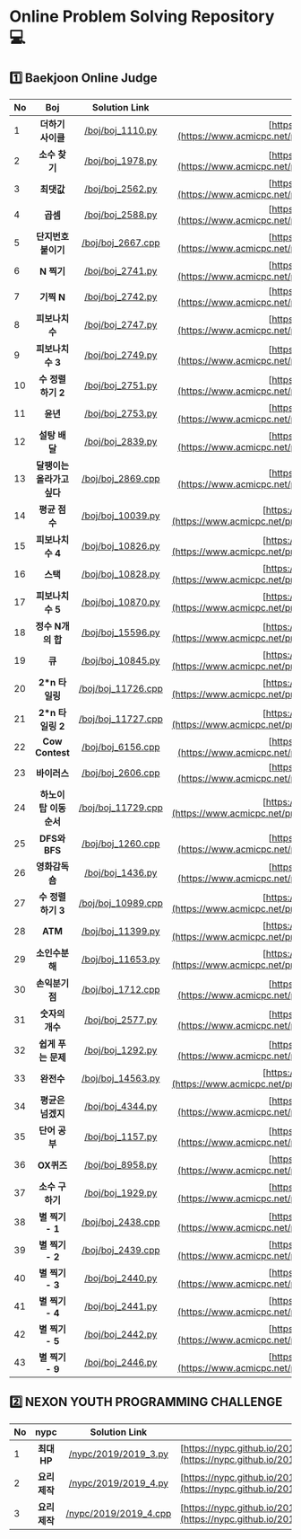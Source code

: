# Online Problem Solving Repository 💻
## 1️⃣ Baekjoon Online Judge
| No | Boj | Solution Link | Problem Link |
|:----------|:----------:|:----------:|----------:|
|1| **더하기 사이클** | [/boj/boj_1110.py](https://github.com/kitae0522/Online-Problem-Solving/blob/master/boj/boj_1110.py) | [https://boj.kr/1110](https://www.acmicpc.net/problem/1110) |
|2| **소수 찾기** | [/boj/boj_1978.py](https://github.com/kitae0522/Online-Problem-Solving/blob/master/boj/boj_1978.py) | [https://boj.kr/1978](https://www.acmicpc.net/problem/1978) |
|3| **최댓값** | [/boj/boj_2562.py](https://github.com/kitae0522/Online-Problem-Solving/blob/master/boj/boj_2562.py) | [https://boj.kr/2562](https://www.acmicpc.net/problem/2562) |
|4| **곱셈** | [/boj/boj_2588.py](https://github.com/kitae0522/Online-Problem-Solving/blob/master/boj/boj_2588.py) | [https://boj.kr/2588](https://www.acmicpc.net/problem/2588) |
|5| **단지번호붙이기** | [/boj/boj_2667.cpp](https://github.com/kitae0522/Online-Problem-Solving/blob/master/boj/boj_2667.cpp) | [https://boj.kr/2667](https://www.acmicpc.net/problem/2667) |
|6| **N 찍기** | [/boj/boj_2741.py](https://github.com/kitae0522/Online-Problem-Solving/blob/master/boj/boj_2741.py) | [https://boj.kr/2741](https://www.acmicpc.net/problem/2741) |
|7| **기찍 N** | [/boj/boj_2742.py](https://github.com/kitae0522/Online-Problem-Solving/blob/master/boj/boj_2742.py) | [https://boj.kr/2742](https://www.acmicpc.net/problem/2742) |
|8| **피보나치 수** | [/boj/boj_2747.py](https://github.com/kitae0522/Online-Problem-Solving/blob/master/boj/boj_2747.py) | [https://boj.kr/2747](https://www.acmicpc.net/problem/2747) |
|9| **피보나치 수 3** | [/boj/boj_2749.py](https://github.com/kitae0522/Online-Problem-Solving/blob/master/boj/boj_2749.py) | [https://boj.kr/2749](https://www.acmicpc.net/problem/2749) |
|10| **수 정렬하기 2** | [/boj/boj_2751.py](https://github.com/kitae0522/Online-Problem-Solving/blob/master/boj/boj_2751.py) | [https://boj.kr/2751](https://www.acmicpc.net/problem/2751) |
|11| **윤년** | [/boj/boj_2753.py](https://github.com/kitae0522/Online-Problem-Solving/blob/master/boj/boj_2753.py) | [https://boj.kr/2753](https://www.acmicpc.net/problem/2753) |
|12| **설탕 배달** | [/boj/boj_2839.py](https://github.com/kitae0522/Online-Problem-Solving/blob/master/boj/boj_2839.py) | [https://boj.kr/2839](https://www.acmicpc.net/problem/2839) |
|13| **달팽이는 올라가고 싶다** | [/boj/boj_2869.cpp](https://github.com/kitae0522/Online-Problem-Solving/blob/master/boj/boj_2869.cpp) | [https://boj.kr/2869](https://www.acmicpc.net/problem/2869) |
|14| **평균 점수** | [/boj/boj_10039.py](https://github.com/kitae0522/Online-Problem-Solving/blob/master/boj/boj_10039.py) | [https://boj.kr/10039](https://www.acmicpc.net/problem/10039) |
|15| **피보나치 수 4** | [/boj/boj_10826.py](https://github.com/kitae0522/Online-Problem-Solving/blob/master/boj/boj_10826.py) | [https://boj.kr/10826](https://www.acmicpc.net/problem/10826) |
|16| **스택** | [/boj/boj_10828.py](https://github.com/kitae0522/Online-Problem-Solving/blob/master/boj/boj_10828.py) | [https://boj.kr/10828](https://www.acmicpc.net/problem/10828) |
|17| **피보나치 수 5** | [/boj/boj_10870.py](https://github.com/kitae0522/Online-Problem-Solving/blob/master/boj/boj_10870.py) | [https://boj.kr/10870](https://www.acmicpc.net/problem/10870) |
|18| **정수 N개의 합** | [/boj/boj_15596.py](https://github.com/kitae0522/Online-Problem-Solving/blob/master/boj/boj_15596.py) | [https://boj.kr/15596](https://www.acmicpc.net/problem/15596) |
|19| **큐** | [/boj/boj_10845.py](https://github.com/kitae0522/Online-Problem-Solving/blob/master/boj/boj_10845.py) | [https://boj.kr/10845](https://www.acmicpc.net/problem/10845) |
|20| **2*n 타일링** | [/boj/boj_11726.cpp](https://github.com/kitae0522/Online-Problem-Solving/blob/master/boj/boj_11726.cpp) | [https://boj.kr/11726](https://www.acmicpc.net/problem/11726) |
|21| **2*n 타일링 2** | [/boj/boj_11727.cpp](https://github.com/kitae0522/Online-Problem-Solving/blob/master/boj/boj_11727.cpp) | [https://boj.kr/11727](https://www.acmicpc.net/problem/11727) |
|22| **Cow Contest** | [/boj/boj_6156.cpp](https://github.com/kitae0522/Online-Problem-Solving/blob/master/boj/boj_6156.cpp) | [https://boj.kr/6156](https://www.acmicpc.net/problem/6156) |
|23| **바이러스** | [/boj/boj_2606.cpp](https://github.com/kitae0522/Online-Problem-Solving/blob/master/boj/boj_2606.cpp) | [https://boj.kr/2606](https://www.acmicpc.net/problem/2606) |
|24| **하노이 탑 이동 순서** | [/boj/boj_11729.cpp](https://github.com/kitae0522/Online-Problem-Solving/blob/master/boj/boj_11729.cpp) | [https://boj.kr/11729](https://www.acmicpc.net/problem/11729) |
|25| **DFS와 BFS** | [/boj/boj_1260.cpp](https://github.com/kitae0522/Online-Problem-Solving/blob/master/boj/boj_1260.cpp) | [https://boj.kr/1260](https://www.acmicpc.net/problem/1260) |
|26| **영화감독 숌** | [/boj/boj_1436.py](https://github.com/kitae0522/Online-Problem-Solving/blob/master/boj/boj_1436.py) | [https://boj.kr/1436](https://www.acmicpc.net/problem/1436) |
|27| **수 정렬하기 3** | [/boj/boj_10989.cpp](https://github.com/kitae0522/Online-Problem-Solving/blob/master/boj/boj_10989.cpp) | [https://boj.kr/10989](https://www.acmicpc.net/problem/10989) |
|28| **ATM** | [/boj/boj_11399.py](https://github.com/kitae0522/Online-Problem-Solving/blob/master/boj/boj_11399.py) | [https://boj.kr/11399](https://www.acmicpc.net/problem/11399) |
|29| **소인수분해** | [/boj/boj_11653.py](https://github.com/kitae0522/Online-Problem-Solving/blob/master/boj/boj_11653.py) | [https://boj.kr/11653](https://www.acmicpc.net/problem/11653) |
|30| **손익분기점** | [/boj/boj_1712.cpp](https://github.com/kitae0522/Online-Problem-Solving/blob/master/boj/boj_1712.cpp) | [https://boj.kr/1712](https://www.acmicpc.net/problem/1712) |
|31| **숫자의 개수** | [/boj/boj_2577.py](https://github.com/kitae0522/Online-Problem-Solving/blob/master/boj/boj_2577.py) | [https://boj.kr/2577](https://www.acmicpc.net/problem/2577) |
|32| **쉽게 푸는 문제** | [/boj/boj_1292.py](https://github.com/kitae0522/Online-Problem-Solving/blob/master/boj/boj_1292.py) | [https://boj.kr/1292](https://www.acmicpc.net/problem/1292) |
|33| **완전수** | [/boj/boj_14563.py](https://github.com/kitae0522/Online-Problem-Solving/blob/master/boj/boj_14563.py) | [https://boj.kr/14563](https://www.acmicpc.net/problem/14563) |
|34| **평균은 넘겠지** | [/boj/boj_4344.py](https://github.com/kitae0522/Online-Problem-Solving/blob/master/boj/boj_4344.py) | [https://boj.kr/4344](https://www.acmicpc.net/problem/4344) |
|35| **단어 공부** | [/boj/boj_1157.py](https://github.com/kitae0522/Online-Problem-Solving/blob/master/boj/boj_1157.py) | [https://boj.kr/1157](https://www.acmicpc.net/problem/1157) |
|36| **OX퀴즈** | [/boj/boj_8958.py](https://github.com/kitae0522/Online-Problem-Solving/blob/master/boj/boj_8958.py) | [https://boj.kr/8958](https://www.acmicpc.net/problem/8958) |
|37| **소수 구하기** | [/boj/boj_1929.py](https://github.com/kitae0522/Online-Problem-Solving/blob/master/boj/boj_1929.py) | [https://boj.kr/1929](https://www.acmicpc.net/problem/1929) |
|38| **별 찍기 - 1** | [/boj/boj_2438.cpp](https://github.com/kitae0522/Online-Problem-Solving/blob/master/boj/boj_2438.cpp) | [https://boj.kr/2438](https://www.acmicpc.net/problem/2438) |
|39| **별 찍기 - 2** | [/boj/boj_2439.cpp](https://github.com/kitae0522/Online-Problem-Solving/blob/master/boj/boj_2439.cpp) | [https://boj.kr/2439](https://www.acmicpc.net/problem/2439) |
|40| **별 찍기 - 3** | [/boj/boj_2440.py](https://github.com/kitae0522/Online-Problem-Solving/blob/master/boj/boj_2440.py) | [https://boj.kr/2440](https://www.acmicpc.net/problem/2440) |
|41| **별 찍기 - 4** | [/boj/boj_2441.py](https://github.com/kitae0522/Online-Problem-Solving/blob/master/boj/boj_2441.py) | [https://boj.kr/2441](https://www.acmicpc.net/problem/2441) |
|42| **별 찍기 - 5** | [/boj/boj_2442.py](https://github.com/kitae0522/Online-Problem-Solving/blob/master/boj/boj_2442.py) | [https://boj.kr/2442](https://www.acmicpc.net/problem/2442) |
|43| **별 찍기 - 9** | [/boj/boj_2446.py](https://github.com/kitae0522/Online-Problem-Solving/blob/master/boj/boj_2446.py) | [https://boj.kr/2446](https://www.acmicpc.net/problem/2446) |

## 2️⃣ NEXON YOUTH PROGRAMMING CHALLENGE
| No | nypc | Solution Link | Problem Link |
|:----------|:----------:|:----------:|----------:|
|1| **최대 HP** | [/nypc/2019/2019_3.py](https://github.com/kitae0522/Online-Problem-Solving/blob/master/nypc/2019/2019_3.py) | [https://nypc.github.io/2019/2019_online_3.html](https://nypc.github.io/2019/2019_online_3.html) |
|2| **요리 제작** | [/nypc/2019/2019_4.py](https://github.com/kitae0522/Online-Problem-Solving/blob/master/nypc/2019/2019_4.py) | [https://nypc.github.io/2019/2019_online_4.html](https://nypc.github.io/2019/2019_online_4.html) |
|3| **요리 제작** | [/nypc/2019/2019_4.cpp](https://github.com/kitae0522/Online-Problem-Solving/blob/master/nypc/2019/2019_4.cpp) | [https://nypc.github.io/2019/2019_online_4.html](https://nypc.github.io/2019/2019_online_4.html) |
